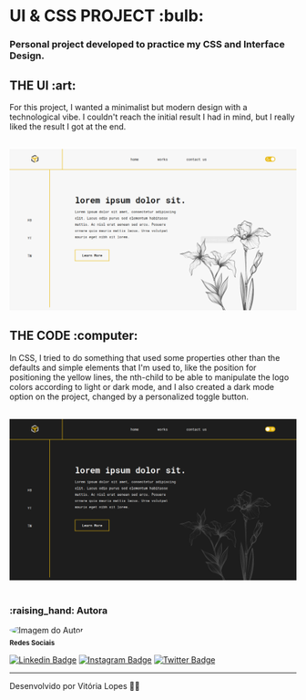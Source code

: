 <h1> UI & CSS PROJECT :bulb:</h1> 
<h3> Personal project developed to practice my CSS and Interface Design. </h3> 

<h2> THE UI :art: </h2> 
<p>For this project, I wanted a minimalist but modern design with a technological vibe. I couldn't reach the initial result I had in mind, but I really liked the result I got at the end.</p><br>

<img src="./contents/uidesign-light.png" alt="uidesign-dark">

<h2> THE CODE :computer: </h2>
<p>In CSS, I tried to do something that used some properties other than the defaults and simple elements that I'm used to, like the position for positioning the yellow lines, the nth-child to be able to manipulate the logo colors according to light or dark mode, and I also created a dark mode option on the project, changed by a personalized toggle button. </p><br>

<img src="./contents/uidesign-dark.png" alt="uidesign-dark">
<br>
<br>


<h3> :raising_hand: Autora </h3>
 <img style="border-radius: 50%;" src="https://avatars2.githubusercontent.com/u/64246018?s=460&u=3d07c48c53255d53e3406037c7f98af14fd98689&v=4" width="100px;" alt="Imagem do Autor"/>
 <br> 
 <sub><b>Redes Sociais</b></sub> 
 <br>

[![Linkedin Badge](https://img.shields.io/badge/-vilopesp-blue?style=flat-square&logo=Linkedin&logoColor=white&link=https://www.linkedin.com/in/vilopesp/)](https://www.linkedin.com/in/grioos/) 
[![Instagram Badge](https://img.shields.io/badge/-@_vilopesp_-blue?style=flat-square&logo=Instagram&logoColor=white&link=https://www.instagram.com/_vilopesp/)](https://www.instagram.com/grioos_/)
[![Twitter Badge](https://img.shields.io/twitter/follow/_vilopesp?style=social)](https://twitter.com/_vilopesp)

---

 <p> Desenvolvido por Vitória Lopes 👋🏻 
